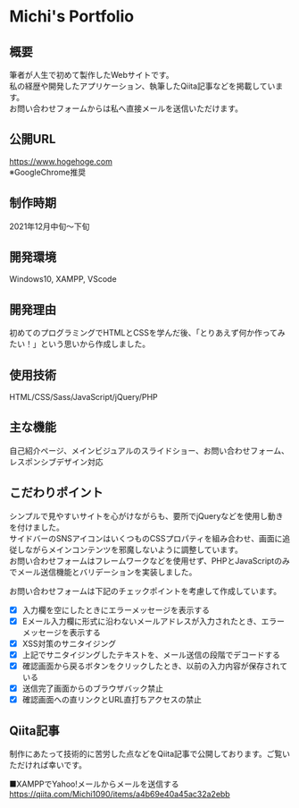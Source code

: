 # Michi's Portfolio

## 概要
筆者が人生で初めて製作したWebサイトです。  
私の経歴や開発したアプリケーション、執筆したQiita記事などを掲載しています。  
お問い合わせフォームからは私へ直接メールを送信いただけます。  

## 公開URL
https://www.hogehoge.com  
※GoogleChrome推奨

## 制作時期
2021年12月中旬～下旬

## 開発環境
Windows10, XAMPP, VScode

## 開発理由
初めてのプログラミングでHTMLとCSSを学んだ後、「とりあえず何か作ってみたい！」という思いから作成しました。

## 使用技術
HTML/CSS/Sass/JavaScript/jQuery/PHP

## 主な機能
自己紹介ページ、メインビジュアルのスライドショー、お問い合わせフォーム、レスポンシブデザイン対応

## こだわりポイント
シンプルで見やすいサイトを心がけながらも、要所でjQueryなどを使用し動きを付けました。  
サイドバーのSNSアイコンはいくつものCSSプロパティを組み合わせ、画面に追従しながらメインコンテンツを邪魔しないように調整しています。  
お問い合わせフォームはフレームワークなどを使用せず、PHPとJavaScriptのみでメール送信機能とバリデーションを実装しました。  

お問い合わせフォームは下記のチェックポイントを考慮して作成しています。  

- [x]  入力欄を空にしたときにエラーメッセージを表示する
- [x]  Eメール入力欄に形式に沿わないメールアドレスが入力されたとき、エラーメッセージを表示する
- [x]  XSS対策のサニタイジング
- [x]  上記でサニタイジングしたテキストを、メール送信の段階でデコードする
- [x]  確認画面から戻るボタンをクリックしたとき、以前の入力内容が保存されている
- [x]  送信完了画面からのブラウザバック禁止
- [x]  確認画面への直リンクとURL直打ちアクセスの禁止

## Qiita記事
制作にあたって技術的に苦労した点などをQiita記事で公開しております。ご覧いただければ幸いです。

■XAMPPでYahoo!メールからメールを送信する  
https://qiita.com/Michi1090/items/a4b69e40a45ac32a2ebb
